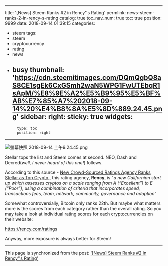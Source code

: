 
---
title: '[News] Steem Ranks #2 in Rency''s Rating'
permlink: news-steem-ranks-2-in-rency-s-rating
catalog: true
toc_nav_num: true
toc: true
position: 9999
date: 2018-09-14 01:39:15
categories:
- steem
tags:
- steem
- cryptocurrency
- rating
- news
- busy
thumbnail: 'https://cdn.steemitimages.com/DQmQgbQ8aS8CE1sgEk6CxGSmh2waN5WPG1FwUTEbqR1sApM/%E8%9E%A2%E5%B9%95%E5%BF%AB%E7%85%A7%202018-09-14%20%E4%B8%8A%E5%8D%889.24.45.png'
sidebar:
    right:
        sticky: true
widgets:
    -
        type: toc
        position: right
---


![螢幕快照 2018-09-14 上午9.24.45.png](https://cdn.steemitimages.com/DQmQgbQ8aS8CE1sgEk6CxGSmh2waN5WPG1FwUTEbqR1sApM/%E8%9E%A2%E5%B9%95%E5%BF%AB%E7%85%A7%202018-09-14%20%E4%B8%8A%E5%8D%889.24.45.png)

Stellar tops the list and Steem comes at second. NEO, Dash and Decred(*well, I never heard of this one!*) follows.

According to this source - [New Crowd-Sourced Ratings Agency Ranks Stellar as Top Crypto
](https://www.icoexaminer.com/ico-news/new-crowd-sourced-ratings-agency-ranks-stellar-as-top-crypto/), this rating agency, **Rency**, is "*a new Californian start up which assesses cryptos on a scale ranging from A (“Excellent”) to E (“Poor”), using a combination of criteria that incorporates speed, transactions fees, team, network, community, governance and adoption*"

Somewhat controversially, Bitcoin only ranks 22th. But maybe what matters more is the scores from each category rather than the overall rating. So you may take a look at individual rating scores for each cryptocurrencies on their website:

https://rency.com/ratings

Anyway, more exposure is always better for Steem!


- - -

This page is synchronized from the post: ['[News] Steem Ranks #2 in Rency''s Rating'](https://steemit.com/@deanliu/news-steem-ranks-2-in-rency-s-rating)
